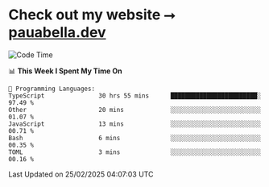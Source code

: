 # Check out my website ⭢ [pauabella.dev](https://pauabella.dev)

<!--START_SECTION:waka-->
![Code Time](http://img.shields.io/badge/Code%20Time-4%2C123%20hrs%2028%20mins-blue)

📊 **This Week I Spent My Time On** 

```text
💬 Programming Languages: 
TypeScript               30 hrs 55 mins      ████████████████████████░   97.49 % 
Other                    20 mins             ░░░░░░░░░░░░░░░░░░░░░░░░░   01.07 % 
JavaScript               13 mins             ░░░░░░░░░░░░░░░░░░░░░░░░░   00.71 % 
Bash                     6 mins              ░░░░░░░░░░░░░░░░░░░░░░░░░   00.35 % 
TOML                     3 mins              ░░░░░░░░░░░░░░░░░░░░░░░░░   00.16 % 
```


 Last Updated on 25/02/2025 04:07:03 UTC
<!--END_SECTION:waka-->
